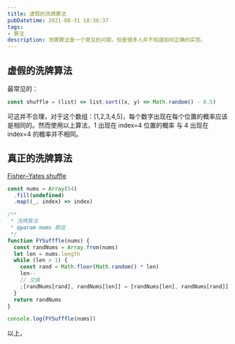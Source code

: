 ```yaml
---
title: 虚假的洗牌算法
pubDatetime: 2021-08-31 18:36:37
tags: 
- 算法
description: 洗牌算法是一个常见的问题，但是很多人并不知道如何正确的实现。
---
```


## 虚假的洗牌算法

最常见的：

```js
const shuffle = (list) => list.sort((x, y) => Math.random() - 0.5)
```

可这并不合理，对于这个数组：[1,2,3,4,5]，每个数字出现在每个位置的概率应该是相同的。然而使用以上算法，1 出现在 index=4 位置的概率 与 4 出现在 index=4 的概率并不相同。

## 真正的洗牌算法

[Fisher–Yates shuffle](https://en.wikipedia.org/wiki/Fisher%E2%80%93Yates_shuffle)

```js
const nums = Array(54)
  .fill(undefined)
  .map((_, index) => index)

/**
 * 洗牌算法
 * @param nums 数组
 */
function FYSufffle(nums) {
  const randNums = Array.from(nums)
  let len = nums.length
  while (len > 1) {
    const rand = Math.floor(Math.random() * len)
    len--
    // 交换
    ;[randNums[rand], randNums[len]] = [randNums[len], randNums[rand]]
  }
  return randNums
}

console.log(FYSufffle(nums))
```

以上。
